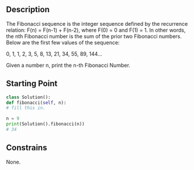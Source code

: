 ## Description

The Fibonacci sequence is the integer sequence defined by the recurrence relation: F(n) = F(n-1) + F(n-2), where F(0) = 0 and F(1) = 1. In other words, the nth Fibonacci number is the sum of the prior two Fibonacci numbers. Below are the first few values of the sequence:

0, 1, 1, 2, 3, 5, 8, 13, 21, 34, 55, 89, 144...

Given a number n, print the n-th Fibonacci Number.

## Starting Point

``` python
class Solution():
def fibonacci(self, n):
# fill this in.

n = 9
print(Solution().fibonacci(n))
# 34
```

## Constrains

None.
